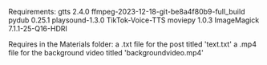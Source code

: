 Requirements:
gtts 2.4.0
ffmpeg-2023-12-18-git-be8a4f80b9-full_build
pydub 0.25.1
playsound-1.3.0
TikTok-Voice-TTS
moviepy 1.0.3
ImageMagick 7.1.1-25-Q16-HDRI

Requires in the Materials folder:
 a .txt file for the post titled 'text.txt'
 a .mp4 file for the background video titled 'backgroundvideo.mp4'
